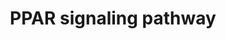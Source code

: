 ---
annotations:
- id: PW:0000003
  parent: signaling pathway
  type: Pathway Ontology
  value: signaling pathway
- id: CL:0000188
  parent: native cell
  type: Cell Type Ontology
  value: cell of skeletal muscle
- id: PW:0001355
  parent: regulatory pathway
  type: Pathway Ontology
  value: peroxisome proliferator-activated receptor signaling pathway
- id: CL:0000448
  parent: native cell
  type: Cell Type Ontology
  value: white fat cell
authors:
- Khanspers
- DeSl
- MaintBot
citedin:
- link: PMC9361019
  title: Stemness Analysis Uncovers That The Peroxisome Proliferator-Activated Receptor
    Signaling Pathway Can Mediate Fatty Acid Homeostasis In Sorafenib-Resistant Hepatocellular
    Carcinoma Cells (2022)
- link: PMC8896855
  title: Effects of the Phytochemical Combination PB123 on Nrf2 Activation, Gene Expression,
    and the Cholesterol Pathway in HepG2 Cells (2022)
- link: PMC8267496
  title: Transcriptomic Profiling of Collagenous Colitis Identifies Hallmarks of Nondestructive
    Inflammatory Bowel Disease (2021)
- link: PMC6308971
  title: Introducing WikiPathways as a Data-Source to Support Adverse Outcome Pathways
    for Regulatory Risk Assessment of Chemicals and Nanomaterials (2018)
description: Peroxisome proliferator-activated receptors (PPARs) are nuclear hormone
  receptors that are activated by fatty acids and their derivatives. PPAR has three
  subtypes (PPARalpha, beta/delta, and gamma) showing different expression patterns
  in vertebrates. Each of them is encoded in a separate gene and binds fatty acids
  and eicosanoids. PPARalpha plays a role in the clearance of circulating or cellular
  lipids via the regulation of gene expression involved in lipid metabolism in liver
  and skeletal muscle. PPARbeta/delta is involved in lipid oxidation and cell proliferation.
  PPARgamma promotes adipocyte differentiation to enhance blood glucose uptake.  Proteins
  on this pathway have targeted assays available via the [https://assays.cancer.gov/available_assays?wp_id=WP3942
  CPTAC Assay Portal]
last-edited: 2019-09-05
ndex: adc5c0f8-8b68-11eb-9e72-0ac135e8bacf
organisms:
- Homo sapiens
redirect_from:
- /index.php/Pathway:WP3942
- /instance/WP3942
- /instance/WP3942_rr106517
revision: r106517
schema-jsonld:
- '@context': https://schema.org/
  '@id': https://wikipathways.github.io/pathways/WP3942.html
  '@type': Dataset
  creator:
    '@type': Organization
    name: WikiPathways
  description: Peroxisome proliferator-activated receptors (PPARs) are nuclear hormone
    receptors that are activated by fatty acids and their derivatives. PPAR has three
    subtypes (PPARalpha, beta/delta, and gamma) showing different expression patterns
    in vertebrates. Each of them is encoded in a separate gene and binds fatty acids
    and eicosanoids. PPARalpha plays a role in the clearance of circulating or cellular
    lipids via the regulation of gene expression involved in lipid metabolism in liver
    and skeletal muscle. PPARbeta/delta is involved in lipid oxidation and cell proliferation.
    PPARgamma promotes adipocyte differentiation to enhance blood glucose uptake.  Proteins
    on this pathway have targeted assays available via the [https://assays.cancer.gov/available_assays?wp_id=WP3942
    CPTAC Assay Portal]
  keywords:
  - 9-cis-Retinoic acid
  - ACAA1
  - ACADL
  - ACADM
  - ACOX1
  - ACOX2
  - ACOX3
  - ACSBG1
  - ACSBG2
  - ACSL1
  - ACSL3
  - ACSL4
  - ACSL5
  - ACSL6
  - ADIPOQ
  - ANGPTL4
  - APOA1
  - APOA2
  - APOA5
  - APOC3
  - AQP7
  - CD36
  - CPT1A
  - CPT1B
  - CPT1C
  - CPT2
  - CYP27A1
  - CYP4A11
  - CYP7A1
  - CYP8B1
  - DBI
  - EHHADH
  - FABP1
  - FABP2
  - FABP3
  - FABP4
  - FABP5
  - FABP6
  - FABP7
  - FADS2
  - GK2
  - GK3P
  - HMGCS2
  - ILK
  - LPL
  - ME1
  - MMP1
  - NR1H3
  - NSAIDs
  - OLR1
  - PCK1
  - PCK2
  - PDPK1
  - PLIN1
  - PLTP
  - PPARA
  - PPARD
  - PPARG
  - RXRA
  - RXRB
  - RXRG
  - SCD
  - SCP2
  - SLC27A1
  - SLC27A2
  - SLC27A4
  - SLC27A5
  - SLC27A6
  - SORBS1
  - Thiazolidine derivative
  - UCP1
  - ciprofibrate
  - eicosanoid
  - saturated fatty acids
  - unsaturated fatty acids
  license: CC0
  name: PPAR signaling pathway
seo: CreativeWork
title: PPAR signaling pathway
wpid: WP3942
---
